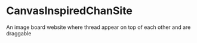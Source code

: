 # CanvasInspiredChanSite

An image board website where thread appear on top of each other and are draggable
